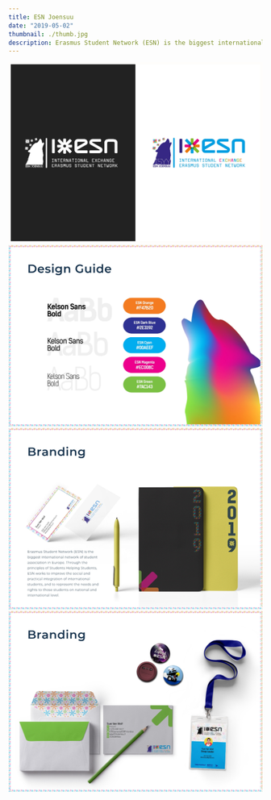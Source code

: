 ```yaml
---
title: ESN Joensuu
date: "2019-05-02"
thumbnail: ./thumb.jpg
description: Erasmus Student Network (ESN) is the biggest international network of student association in Europe. Through the principles of Students Helping Students, ESN works to improve the social and practical integration of international students, and to represent the needs and rights to those students on national and international level. 
---
```


![esn](./1.jpg)
![esn](./2.jpg)
![esn](./3.jpg)
![esn](./4.jpg)